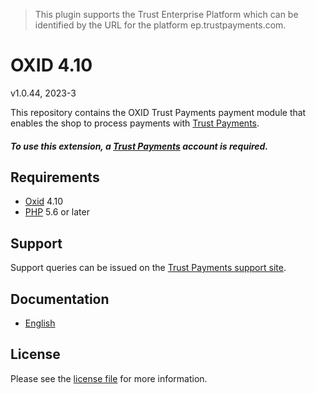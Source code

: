 > This plugin supports the Trust Enterprise Platform which can be identified by the URL for the platform ep.trustpayments.com.

# OXID 4.10

v1.0.44, 2023-3

This repository contains the OXID  Trust Payments payment module that enables the shop to process payments with [Trust Payments](https://www.trustpayments.com/).

##### To use this extension, a [Trust Payments](https://ep.trustpayments.com/user/signup)  account is required.

## Requirements

* [Oxid](https://www.oxid-esales.com/) 4.10
* [PHP](http://php.net/) 5.6 or later

## Support

Support queries can be issued on the [Trust Payments support site](https://www.trustpayments.com/contact-us/).

## Documentation

* [English](https://plugin-documentation.ep.trustpayments.com/TrustPayments/oxid-4.10/1.0.44/docs/en/documentation.html)

## License

Please see the [license file](https://github.com/TrustPayments/oxid-4.10/blob/1.0.44/LICENSE) for more information.